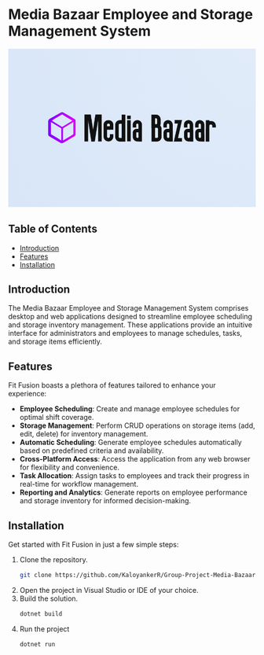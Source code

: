 # Media Bazaar Employee and Storage Management System

![Media Bazaar Logo](images/logo.png)

## Table of Contents
- [Introduction](#introduction)
- [Features](#features)
- [Installation](#installation)

## Introduction

The Media Bazaar Employee and Storage Management System comprises desktop and web applications designed to streamline employee scheduling and storage inventory management. These applications provide an intuitive interface for administrators and employees to manage schedules, tasks, and storage items efficiently.

## Features

Fit Fusion boasts a plethora of features tailored to enhance your experience:
- **Employee Scheduling**: Create and manage employee schedules for optimal shift coverage.
- **Storage Management**: Perform CRUD operations on storage items (add, edit, delete) for inventory management.
- **Automatic Scheduling**: Generate employee schedules automatically based on predefined criteria and availability.
- **Cross-Platform Access**: Access the application from any web browser for flexibility and convenience.
- **Task Allocation**: Assign tasks to employees and track their progress in real-time for workflow management.
- **Reporting and Analytics**: Generate reports on employee performance and storage inventory for informed decision-making.

## Installation

Get started with Fit Fusion in just a few simple steps:

1. Clone the repository.
   ```bash
   git clone https://github.com/KaloyankerR/Group-Project-Media-Bazaar-CSharp.git
   ```
2. Open the project in Visual Studio or IDE of your choice.
3. Build the solution.
   ```bash
   dotnet build
   ```
4. Run the project
   ```bash
   dotnet run
   ``` 

